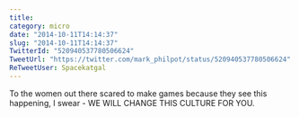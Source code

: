 ```yaml
---
title: 
category: micro
date: "2014-10-11T14:14:37"
slug: "2014-10-11T14:14:37"
TwitterId: "520940537780506624"
TweetUrl: "https://twitter.com/mark_philpot/status/520940537780506624"
ReTweetUser: Spacekatgal
---
```


<i class="fa fa-retweet" aria-hidden="true"></i> To the women out there scared
to make games because they see this happening, I swear - WE WILL CHANGE THIS
CULTURE FOR YOU.
